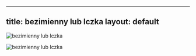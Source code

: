 


---
title: bezimienny lub Iczka
layout: default
---

![bezimienny lub Iczka](https://d-art.ppstatic.pl/kadry/k/r/df/8f/654cfd770a3b2_o_medium.jpg)

![bezimienny lub Iczka](https://3.bp.blogspot.com/_-KfJleqeyyY/S9HYugppBqI/AAAAAAAAAA0/XICNky1STOs/s1600/!lasiczka.jpg)